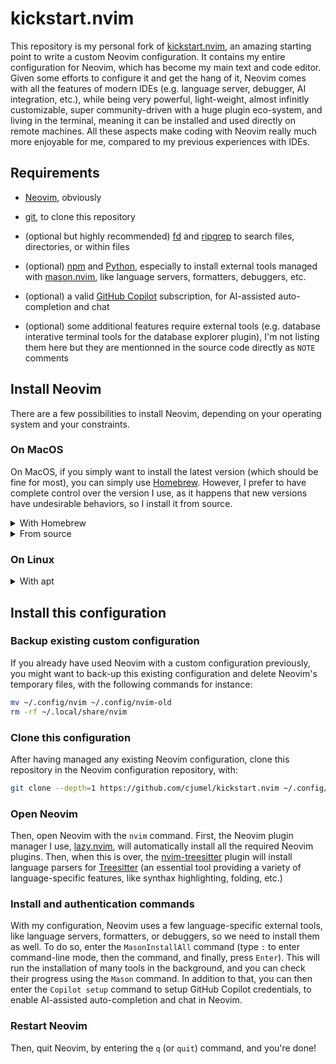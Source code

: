 # kickstart.nvim

This repository is my personal fork of [kickstart.nvim](https://github.com/nvim-lua/kickstart.nvim),
an amazing starting point to write a custom Neovim configuration. It contains my entire
configuration for Neovim, which has become my main text and code editor. Given some efforts to
configure it and get the hang of it, Neovim comes with all the features of modern IDEs (e.g.
language server, debugger, AI integration, etc.), while being very powerful, light-weight, almost
infinitly customizable, super community-driven with a huge plugin eco-system, and living in the
terminal, meaning it can be installed and used directly on remote machines. All these aspects make
coding with Neovim really much more enjoyable for me, compared to my previous experiences with IDEs.

## Requirements

- [Neovim](https://neovim.io/), obviously

- [git](https://www.git-scm.com/), to clone this repository

- (optional but highly recommended) [fd](https://github.com/sharkdp/fd) and
  [ripgrep](https://github.com/BurntSushi/ripgrep) to search files, directories, or within files

- (optional) [npm](https://www.npmjs.com/) and [Python](https://www.python.org/), especially to
  install external tools managed with [mason.nvim](https://github.com/williamboman/mason.nvim), like
  language servers, formatters, debuggers, etc.

- (optional) a valid [GitHub Copilot](https://github.com/features/copilot) subscription, for
  AI-assisted auto-completion and chat

- (optional) some additional features require external tools (e.g. database interative terminal
  tools for the database explorer plugin), I'm not listing them here but they are mentionned in the
  source code directly as `NOTE` comments

## Install Neovim

There are a few possibilities to install Neovim, depending on your operating system and your
constraints.

### On MacOS

On MacOS, if you simply want to install the latest version (which should be fine for most), you can
simply use [Homebrew](https://brew.sh/). However, I prefer to have complete control over the version
I use, as it happens that new versions have undesirable behaviors, so I install it from source.

<details>
<summary>With Homebrew</summary>

```bash
# to install the latest stable version:
brew install neovim
# or, to install the nightly version (with the latest features but less stable):
# brew install --HEAD neovim
```

</details>
<details>
<summary>From source</summary>

Download the appropriate Neovim release asset (`nvim-macos-x86_64.tar.gz` in my case) from
[the Neovim release page](https://github.com/neovim/neovim/releases), `cd` in the download location,
and run the following commands:

```bash
xattr -c ./nvim-macos-x86_64.tar.gz
tar xzvf nvim-macos-x86_64.tar.gz
```

Then, create a symbolic link from `nvim` somewhere in your `$PATH` to the
`./nvim-macos-x86_64/bin/nvim` executable. For instance, for Neovim version `x.y.x`, I typically
run:

```bash
mv nvim-macos-x86_64 ~/.local/nvim-macos-x86_64-x_y_z
ln -sf ~/.local/nvim-macos-x86_64-x_y_z/bin/nvim ~/.local/bin/nvim
```

</details>

### On Linux

<details>
<summary>With apt</summary>

```bash
# to install the nightly version (with the latest features but less stable):
apt install software-properties-common
add-apt-repository ppa:neovim-ppa/unstable
apt update
apt install neovim
```

</details>

## Install this configuration

### Backup existing custom configuration

If you already have used Neovim with a custom configuration previously, you might want to back-up
this existing configuration and delete Neovim's temporary files, with the following commands for
instance:

```bash
mv ~/.config/nvim ~/.config/nvim-old
rm -rf ~/.local/share/nvim
```

### Clone this configuration

After having managed any existing Neovim configuration, clone this repository in the Neovim
configuration repository, with:

```bash
git clone --depth=1 https://github.com/cjumel/kickstart.nvim ~/.config/nvim
```

### Open Neovim

Then, open Neovim with the `nvim` command. First, the Neovim plugin manager I use,
[lazy.nvim](https://github.com/folke/lazy.nvim), will automatically install all the required Neovim
plugins. Then, when this is over, the
[nvim-treesitter](https://github.com/nvim-treesitter/nvim-treesitter) plugin will install language
parsers for [Treesitter](https://tree-sitter.github.io/tree-sitter/) (an essential tool providing a
variety of language-specific features, like synthax highlighting, folding, etc.)

### Install and authentication commands

With my configuration, Neovim uses a few language-specific external tools, like language servers,
formatters, or debuggers, so we need to install them as well. To do so, enter the `MasonInstallAll`
command (type `:` to enter command-line mode, then the command, and finally, press `Enter`). This
will run the installation of many tools in the background, and you can check their progress using
the `Mason` command. In addition to that, you can then enter the `Copilot setup` command to setup
GitHub Copilot credentials, to enable AI-assisted auto-completion and chat in Neovim.

### Restart Neovim

Then, quit Neovim, by entering the `q` (or `quit`) command, and you're done!
